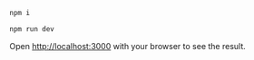 ```bash
npm i

npm run dev
```

Open [http://localhost:3000](http://localhost:3000) with your browser to see the result.
